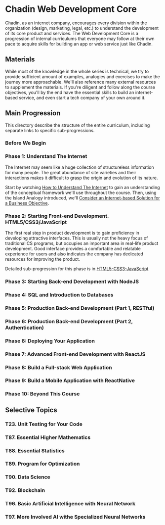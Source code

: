 # Chadin Web Development Core

Chadin, as an internet company, encourages every division within the organization (design, marketing, legal, etc.) to understand the development of its core product and services. The Web Development Core is a progression of internal curriculums that everyone may follow at their own pace to acquire skills for building an app or web service just like Chadin.

## Materials

While most of the knowledge in the whole series is technical, we try to provide sufficient amount of examples, analogies and exercises to make the journey more approachable. We'll also reference many external resources to supplement the materials. If you're diligent and follow along the course objectives, you'll by the end have the essential skills to build an internet-based service, and even start a tech company of your own around it.

## Main Progression

This directory describe the structure of the entire curriculum, including separate links to specific sub-progressions.

### Before We Begin

### Phase 1: Understand The Internet
The Internet may seem like a huge collection of structureless information for many people. The great abundance of site varieties and their interactions makes it difficult to grasp the origin and evolution of its nature.

Start by watching [How to Understand The Internet](www.google.com) to gain an understanding of the conceptual framework we'll use throughout the course. Then, using the Island Analogy introduced, we'll [Consider an Internet-based Solution for a Business Objective](www.google.com).

### Phase 2: Starting Front-end Development. HTML5/CSS3/JavaScript

The first real step in product development is to gain proficiency in developing attractive interfaces. This is usually not the heavy focus of traditional CS programs, but occupies an important area in real-life product development. Good interface provides a comfortable and relatable experience for users and also indicates the company has dedicated resources for improving the product.

Detailed sub-progression for this phase is in [HTML5-CSS3-JavaScript](https://github.com/chadin-engineering/HTML5-CSS3-JavaScript)

### Phase 3: Starting Back-end Development with NodeJS

### Phase 4: SQL and Introduction to Databases

### Phase 5: Production Back-end Development (Part 1, RESTful)

### Phase 6: Production Back-end Development (Part 2, Authentication)

### Phase 6: Deploying Your Application

### Phase 7: Advanced Front-end Development with ReactJS

### Phase 8: Build a Full-stack Web Application

### Phase 9: Build a Mobile Application with ReactNative

### Phase 10: Beyond This Course

## Selective Topics

### T23. Unit Testing for Your Code
### T87. Essential Higher Mathematics
### T88. Essential Statistics
### T89. Program for Optimization
### T90. Data Science
### T92. Blockchain
### T96. Basic Artificial Intelligence with Neural Network
### T97. More Involved AI withe Specialized Neural Networks
